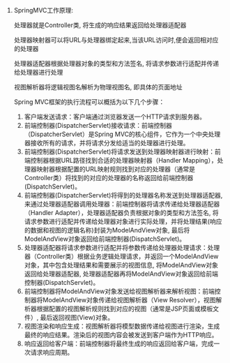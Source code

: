 1. SpringMVC工作原理:

   处理器就是Controller类, 将生成的响应结果返回给处理器适配器
      
   处理器映射器可以将URL与处理器绑定起来,当该URL访问时,便会返回相对应的处理器
   
   处理器适配器根据处理器对象的类型和方法签名, 将请求参数进行适配并传递给处理器进行处理
   
   视图解析器将逻辑视图名解析为物理视图名, 即具体的页面地址

   Spring MVC框架的执行流程可以概括为以下几个步骤：
   1. 客户端发送请求：客户端通过浏览器发送一个HTTP请求到服务器。
   2. 前端控制器(DispatcherServlet)接收请求：前端控制器（DispatcherServlet）是Spring MVC的核心组件，它作为一个中央处理器接收所有的请求，并将请求分发给适当的处理器进行处理。
   3. 前端控制器(DispatcherServlet)将请求发送到处理器映射器进行映射：前端控制器根据URL路径找到合适的处理器映射器（Handler Mapping），处理器映射器根据配置的URL映射规则找到对应的处理器（通常是Controller类）将找到的对应的处理器的名称返回给前端控制器(DispatchServlet)。
   4. 前端控制器(DispatcherServlet)将得到的处理器名称发送到处理器适配器, 来通过处理器适配器调用处理器：前端控制器将请求传递给处理器适配器（Handler Adapter），处理器适配器负责根据对象的类型和方法签名, 将请求参数进行适配并传递给处理器对象进行实际处理，并将处理结果(响应的数据和视图的逻辑名称)封装为ModelAndView对象, 最后将ModelAndView对象返回给前端控制器(DispatchServlet)。
   5. 处理器适配器将请求参数进行适配并将参数传递给处理器处理请求：处理器（Controller类）根据业务逻辑处理请求，并返回一个ModelAndView对象，其中包含处理结果和需要展示的视图信息, 将ModelAndView对象返回给处理器适配器, 处理器适配器再将ModelAndView对象返回给前端控制器(DispatchServlet)。
   6. 前端控制器将ModelAndView对象发送给视图解析器来解析视图：前端控制器将ModelAndView对象传递给视图解析器（View Resolver），视图解析器根据配置的视图解析规则找到对应的视图（通常是JSP页面或模板文件）, 最后返回视图(View)对象。
   7. 视图渲染和响应生成：视图解析器将模型数据传递给视图进行渲染，生成最终的响应结果。渲染后的视图内容会被发送到客户端作为HTTP响应。
   8. 响应返回给客户端：前端控制器将最终生成的响应返回给客户端，完成一次请求响应周期。